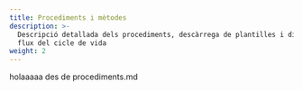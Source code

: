 ```yaml
---
title: Procediments i mètodes
description: >-
  Descripció detallada dels procediments, descàrrega de plantilles i diagrama de
  flux del cicle de vida
weight: 2
---
```

holaaaaa des de procediments.md

